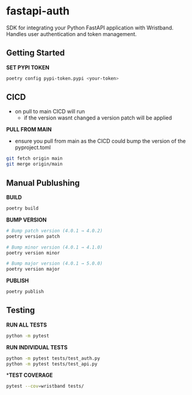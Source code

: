 # fastapi-auth
SDK for integrating your Python FastAPI application with Wristband. Handles user authentication and token management.

## Getting Started
**SET PYPI TOKEN**
```bash
poetry config pypi-token.pypi <your-token>
```

## CICD
- on pull to main CICD will run
    - if the version wasnt changed a version patch will be applied

**PULL FROM MAIN**
- ensure you pull from main as the CICD could bump the version of the pyproject.toml 
```bash
git fetch origin main
git merge origin/main
```


## Manual Publushing
**BUILD**
```bash
poetry build
```
**BUMP VERSION**
```bash
# Bump patch version (4.0.1 → 4.0.2)
poetry version patch

# Bump minor version (4.0.1 → 4.1.0)
poetry version minor

# Bump major version (4.0.1 → 5.0.0)
poetry version major
```
**PUBLISH**
```bash
poetry publish
```

## Testing
**RUN ALL TESTS**
```bash
python -m pytest
```
**RUN INDIVIDUAL TESTS**
```bash
python -m pytest tests/test_auth.py
python -m pytest tests/test_api.py
```
***TEST COVERAGE**
```bash
pytest --cov=wristband tests/
```